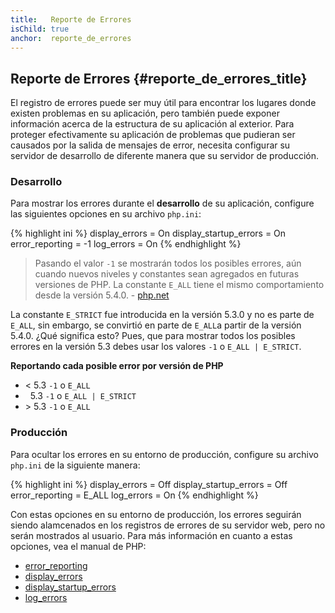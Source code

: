 ```yaml
---
title:   Reporte de Errores
isChild: true
anchor:  reporte_de_errores
---
```


## Reporte de Errores {#reporte_de_errores_title}

El registro de errores puede ser muy útil para encontrar los lugares donde existen problemas en su aplicación, pero también puede exponer información acerca de la estructura de su aplicación al exterior. Para proteger efectivamente su aplicación de problemas que pudieran ser causados por la salida de mensajes de error, necesita configurar su servidor de desarrollo de diferente manera que su servidor de producción.

### Desarrollo

Para mostrar los errores durante el **desarrollo** de su aplicación, configure las siguientes opciones en su archivo `php.ini`:

{% highlight ini %}
display_errors = On
display_startup_errors = On
error_reporting = -1
log_errors = On
{% endhighlight %}

> Pasando el valor `-1` se mostrarán todos los posibles errores, aún cuando nuevos niveles y constantes sean agregados en futuras versiones de PHP.
> La constante `E_ALL` tiene el mismo comportamiento desde la versión 5.4.0. - [php.net](http://php.net/es/function.error-reporting)

La constante `E_STRICT` fue introducida en la versión 5.3.0 y no es parte de `E_ALL`, sin embargo, se convirtió en parte de `E_ALL`a partir de la versión 5.4.0. ¿Qué significa esto? Pues, que para mostrar todos los posibles errores en la versión 5.3 debes usar los valores `-1` o `E_ALL | E_STRICT`.

**Reportando cada posible error por versión de PHP**

* &lt; 5.3 `-1` o `E_ALL`
* &nbsp; 5.3 `-1` o `E_ALL | E_STRICT`
* &gt; 5.3 `-1` o `E_ALL`

### Producción

Para ocultar los errores en su entorno de producción, configure su archivo `php.ini` de la siguiente manera:

{% highlight ini %}
display_errors = Off
display_startup_errors = Off
error_reporting = E_ALL
log_errors = On
{% endhighlight %}

Con estas opciones en su entorno de producción, los errores seguirán siendo alamcenados en los registros de errores de su servidor web, pero no serán mostrados al usuario. Para más información en cuanto a estas opciones, vea el manual de PHP:

* [error_reporting](http://php.net/es/errorfunc.configuration#ini.error-reporting)
* [display_errors](http://php.net/es/errorfunc.configuration#ini.display-errors)
* [display_startup_errors](http://php.net/es/errorfunc.configuration#ini.display-startup-errors)
* [log_errors](http://php.net/es/errorfunc.configuration#ini.log-errors)
